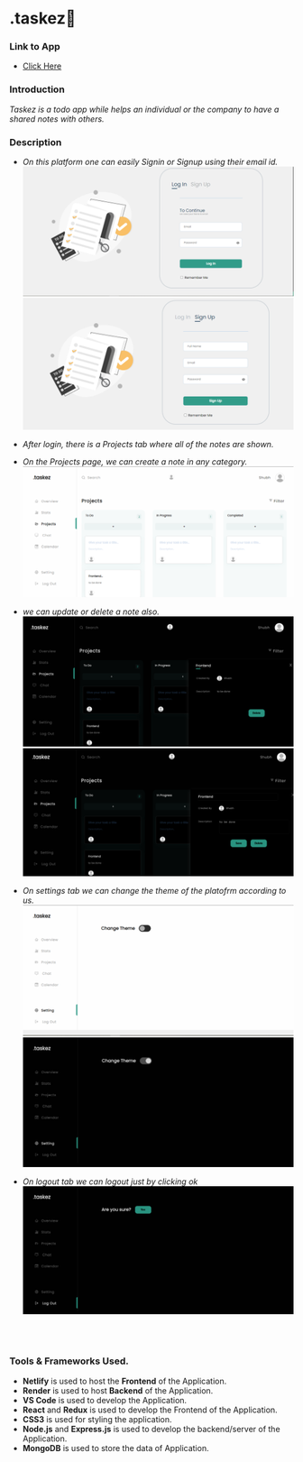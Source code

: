 # .taskez🚀

### Link to App

- <a href="https://master--rainbow-hummingbird-6e088e.netlify.app">Click Here</a>

### Introduction

<p>
<em>

Taskez is a todo app while helps an individual or the company to have a shared notes with others.
</em>

</p>

### Description

<p>
<em>

- On this platform one can easily Signin or Signup using their email id.
  <br>
  <img src="https://github.com/Shubhdeep12/.taskez/blob/master/assets/login.png" alt="Signin">
  <br>
  <img src="https://github.com/Shubhdeep12/.taskez/blob/master/assets/signup.png" alt="Signup">

- After login, there is a Projects tab where all of the notes are shown.

- On the Projects page, we can create a note in any category.
  <br>
  <img src="https://github.com/Shubhdeep12/.taskez/blob/master/assets/Projects.png" alt="HOME">

- we can update or delete a note also.
  <br>
  <img src="https://github.com/Shubhdeep12/.taskez/blob/master/assets/project_2.png" alt="comment">
  <img src="https://github.com/Shubhdeep12/.taskez/blob/master/assets/project_3.png" alt="comment">

- On settings tab we can change the theme of the platofrm according to us.
  <br>
  <img src="https://github.com/Shubhdeep12/.taskez/blob/master/assets/sestting_1.png" alt="filter1">
  <br>
  <img src="https://github.com/Shubhdeep12/.taskez/blob/master/assets/sestting_2.png" alt="filter2">

- On logout tab we can logout just by clicking ok
  <br>
  <img src="https://github.com/Shubhdeep12/.taskez/blob/master/assets/logout.png" alt="dark">

</em>
</p>

<br>
<br>

### Tools & Frameworks Used.

- <b>Netlify</b> is used to host the <b>Frontend</b> of the Application.
- <b>Render</b> is used to host <b>Backend</b> of the Application.
- <b>VS Code</b> is used to develop the Application.
- <b>React</b> and <b>Redux</b> is used to develop the Frontend of the Application.
- <b>CSS3</b> is used for styling the application.
- <b>Node.js</b> and <b>Express.js</b> is used to develop the backend/server of the Application.
- <b>MongoDB</b> is used to store the data of Application.
